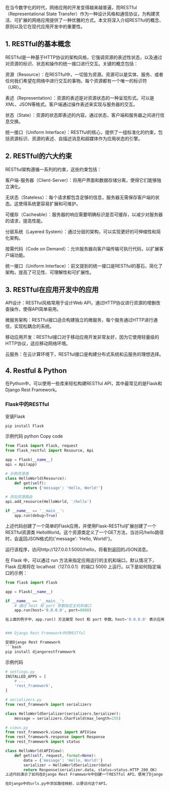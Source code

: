 在当今数字化的时代，网络应用的开发变得越来越普遍，而RESTful（Representational State Transfer）作为一种设计风格和通信协议，为构建灵活、可扩展的网络应用提供了一种优雅的方式。本文将深入介绍RESTful的概念、原则以及它在现代应用开发中的重要性。

## 1. RESTful的基本概念
RESTful是一种基于HTTP协议的架构风格，它强调资源的表述性状态，以及通过对资源的标识、状态和操作的统一接口进行交互。关键的概念包括：

资源（Resource）：在RESTful中，一切皆为资源。资源可以是实体、服务、或者任何我们希望在网络中进行交互的事物。每个资源都有一个唯一的标识符（URI）。

表述（Representation）：资源的表述是对资源状态的一种呈现形式。可以是XML、JSON等格式。客户端通过操作表述来实现与服务器的交互。

状态（State）：资源的状态即表述的内容。通过状态，客户端和服务器之间进行信息交换。

统一接口（Uniform Interface）：RESTful的核心，提供了一组标准化的约束，包括资源标识、资源的表述、自描述消息和超媒体作为应用状态的引擎。

## 2. RESTful的六大约束
RESTful架构遵循一系列的约束，这些约束包括：

客户端-服务器（Client-Server）：将用户界面和数据存储分离，使得它们能够独立演化。

无状态（Stateless）：每个请求都包含足够的信息，服务器无需保存客户端的状态。这使得系统更容易扩展和可维护。

可缓存（Cacheable）：服务器的响应需要明确标识是否可缓存，以减少对服务器的请求，提高性能。

分层系统（Layered System）：通过分层的架构，可以实现更好的可伸缩性和简化架构。

按需代码（Code on Demand）：允许服务器向客户端传输可执行代码，以扩展客户端功能。

统一接口（Uniform Interface）：前文提到的统一接口是RESTful的基石，简化了架构，提高了可见性、可理解性和可扩展性。

## 3. RESTful在应用开发中的应用
API设计：RESTful风格常用于设计Web API，通过HTTP协议进行资源的增删改查操作，使得API简单易用。

微服务架构：RESTful接口适合构建独立的微服务，每个服务通过HTTP进行通信，实现松耦合的系统。

移动应用开发：RESTful接口对于移动应用开发非常友好，因为它使用轻量级的HTTP协议，适应移动网络环境。

云服务：在云计算环境下，RESTful接口是构建分布式系统和云服务的理想选择。

## 4. Restful & Python

在Python中，可以使用一些库来轻松构建RESTful API，其中最常见的是Flask和Django Rest Framework。

### Flask中的RESTful

安装Flask
```bash
pip install Flask
```
示例代码
python
Copy code
```python
from flask import Flask, request
from flask_restful import Resource, Api

app = Flask(__name__)
api = Api(app)

# 示例资源类
class HelloWorld(Resource):
    def get(self):
        return {'message': 'Hello, World!'}

# 添加资源路由
api.add_resource(HelloWorld, '/hello')

if __name__ == '__main__':
    app.run(debug=True)
```

上述代码创建了一个简单的Flask应用，并使用Flask-RESTful扩展创建了一个RESTful资源类 HelloWorld。这个资源类定义了一个GET方法，当访问/hello路径时，会返回JSON格式的{'message': 'Hello, World!'}。

运行该程序，访问http://127.0.0.1:5000/hello，将看到返回的JSON消息。

在 Flask 中，可以通过 run 方法来指定应用运行的主机和端口。默认情况下，Flask 应用将在 localhost（127.0.0.1）的端口 5000 上运行。以下是如何指定端口的示例：

```python
from flask import Flask

app = Flask(__name__)

if __name__ == '__main__':
    # 通过 host 和 port 参数指定主机和端口
    app.run(host='0.0.0.0', port=8080)

在上面的例子中，app.run() 方法接受 host 和 port 参数。host='0.0.0.0' 表示应用将监听所有公网可见的 IP 地址，而不仅仅是默认的 localhost。port=8080 则指定了应用运行的端口。


### Django Rest Framework中的RESTful

安装Django Rest Framework
```bash
pip install djangorestframework
```
示例代码
```python
# settings.py
INSTALLED_APPS = [
    # ...
    'rest_framework',
]

# serializers.py
from rest_framework import serializers

class HelloWorldSerializer(serializers.Serializer):
    message = serializers.CharField(max_length=255)

# views.py
from rest_framework.views import APIView
from rest_framework.response import Response
from rest_framework import status

class HelloWorld(APIView):
    def get(self, request, format=None):
        data = {'message': 'Hello, World!'}
        serializer = HelloWorldSerializer(data)
        return Response(serializer.data, status=status.HTTP_200_OK)
上述代码演示了如何在Django Rest Framework中创建一个RESTful API。使用了Django Rest Framework的APIView类，通过HelloWorldSerializer定义了返回数据的格式，GET请求将返回一个JSON格式的{'message': 'Hello, World!'}。

在Django中的urls.py中添加路径映射，以便访问这个API。
```

